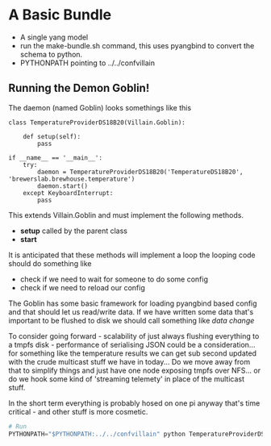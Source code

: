 # A Basic Bundle

- A single yang model
- run the make-bundle.sh command, this uses pyangbind to convert the schema to python.
- PYTHONPATH pointing to ../../confvillain

## Running the Demon Goblin!

The daemon (named Goblin) looks somethings like this

```
class TemperatureProviderDS18B20(Villain.Goblin):

    def setup(self):
        pass

if __name__ == '__main__':
    try:
        daemon = TemperatureProviderDS18B20('TemperatureDS18B20', 'brewerslab.brewhouse.temperature')
        daemon.start()
    except KeyboardInterrupt:
        pass
```

This extends Villain.Goblin and must implement the following methods.

- **setup** called by the parent class
- **start** 


It is anticipated that these methods will implement a loop the looping code should do something like

- check if we need to wait for someone to do some config
- check if we need to reload our config


The Goblin has some basic framework for loading pyangbind based config and that should let us read/write data.
If we have written some data that's important to be flushed to disk we should call something like *data change*

To consider going forward - scalability of just always flushing everything to a tmpfs disk - performance of 
serialising JSON could be a consideration... for something like the temperature results we can get sub second updated
with the crude multicast stuff we have in today... Do we move away from that to simplify things and just have
one node exposing tmpfs over NFS... or do we hook some kind of 'streaming telemety' in place of the multicast stuff.

In the short term everything is probably hosed on one pi anyway that's time critical - and other stuff is more cosmetic.


```python
# Run
PYTHONPATH="$PYTHONPATH:../../confvillain" python TemperatureProviderDS18B20.py ; more ../../confvillain/hoard/running/TemperatureDS18B20.cvd
```
